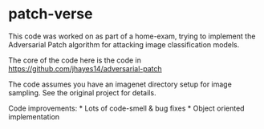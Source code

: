 # patch-verse

This code was worked on as part of a home-exam, trying to implement the Adversarial Patch algorithm 
for attacking image classification models.

The core of the code here is the code in https://github.com/jhayes14/adversarial-patch

The code assumes you have an imagenet directory setup for image sampling. See the original project for details.

Code improvements:
	* Lots of code-smell & bug fixes
	* Object oriented implementation